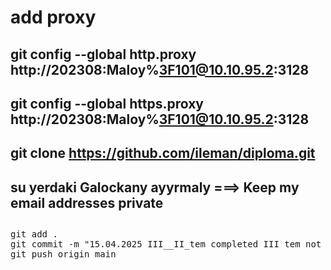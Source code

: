 # add proxy 
## git config --global http.proxy http://202308:Maloy%3F101@10.10.95.2:3128
## git config --global https.proxy http://202308:Maloy%3F101@10.10.95.2:3128
## git clone https://github.com/ileman/diploma.git
## su yerdaki Galockany ayyrmaly ===> Keep my email addresses private
##
<pre>
git add .
git commit -m "15.04.2025 III__II_tem completed III tem not completed" 
git push origin main
</pre>
##
